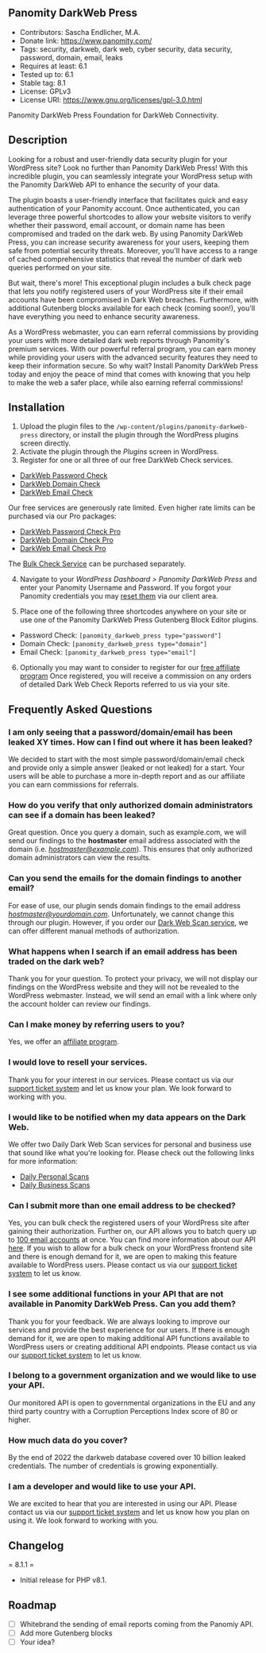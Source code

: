 ## Panomity DarkWeb Press

- Contributors: Sascha Endlicher, M.A.
- Donate link: https://www.panomity.com/
- Tags: security, darkweb, dark web, cyber security, data security, password, domain, email, leaks
- Requires at least: 6.1
- Tested up to: 6.1
- Stable tag: 8.1
- License: GPLv3
- License URI: https://www.gnu.org/licenses/gpl-3.0.html

Panomity DarkWeb Press Foundation for DarkWeb Connectivity.

## Description

Looking for a robust and user-friendly data security plugin for your WordPress site? Look no further than Panomity DarkWeb Press! With this incredible plugin, you can seamlessly integrate your WordPress setup with the Panomity DarkWeb API to enhance the security of your data.

The plugin boasts a user-friendly interface that facilitates quick and easy authentication of your Panomity account. Once authenticated, you can leverage three powerful shortcodes to allow your website visitors to verify whether their password, email account, or domain name has been compromised and traded on the dark web. By using Panomity DarkWeb Press, you can increase security awareness for your users, keeping them safe from potential security threats. Moreover, you'll have access to a range of cached comprehensive statistics that reveal the number of dark web queries performed on your site.

But wait, there's more! This exceptional plugin includes a bulk check page that lets you notify registered users of your WordPress site if their email accounts have been compromised in Dark Web breaches. Furthermore, with additional Gutenberg blocks available for each check (coming soon!), you'll have everything you need to enhance security awareness.

As a WordPress webmaster, you can earn referral commissions by providing your users with more detailed dark web reports through Panomity's premium services. With our powerful referral program, you can earn money while providing your users with the advanced security features they need to keep their information secure. So why wait? Install Panomity DarkWeb Press today and enjoy the peace of mind that comes with knowing that you help to make the web a safer place, while also earning referral commissions!

## Installation

1. Upload the plugin files to the `/wp-content/plugins/panomity-darkweb-press` directory, or install the plugin through the WordPress plugins screen directly.
2. Activate the plugin through the *Plugins* screen in WordPress.
3. Register for one or all three of our free DarkWeb Check services.
- [DarkWeb Password Check](https://support.panomity.com/?cmd=cart&action=add&id=811)
- [DarkWeb Domain Check](https://support.panomity.com/?cmd=cart&action=add&id=823)
- [DarkWeb Email Check](https://support.panomity.com/?cmd=cart&action=add&id=825)

Our free services are generously rate limited. Even higher rate limits can be purchased via our Pro packages:
- [DarkWeb Password Check Pro](https://support.panomity.com/?cmd=cart&action=add&id=822)
- [DarkWeb Domain Check Pro](https://support.panomity.com/?cmd=cart&action=add&id=824)
- [DarkWeb Email Check Pro](https://support.panomity.com/?cmd=cart&action=add&id=826)

The [Bulk Check Service](https://support.panomity.com/?cmd=cart&action=add&id=827) can be purchased separately.

4. Navigate to your *WordPress Dashboard > Panomity DarkWeb Press* and enter your Panomity Username and Password.
If you forgot your Panomity credentials you may [reset them](https://support.panomity.com/root&action=passreminder) via our client area.


5. Place one of the following three shortcodes anywhere on your site or use one of the Panomity DarkWeb Press Gutenberg Block Editor plugins.
- Password Check:
`[panomity_darkweb_press type="password"]`
- Domain Check:
`[panomity_darkweb_press type="domain"]` 
- Email Check:
`[panomity_darkweb_press type="email"]` 

6. Optionally you may want to consider to register for our [free affiliate program](https://support.panomity.com/affiliates/)
Once registered, you will receive a commission on any orders of detailed Dark Web Check Reports referred to us via your site.

## Frequently Asked Questions

### I am only seeing that a password/domain/email has been leaked XY times. How can I find out where it has been leaked?
We decided to start with the most simple password/domain/email check and provide only a simple answer (leaked or not leaked) for a start. Your users will be able to purchase a more in-depth report and as our affiliate you can earn commissions for referrals.

### How do you verify that only authorized domain administrators can see if a domain has been leaked?
Great question. Once you query a domain, such as example.com, we will send our findings to the **hostmaster** email address associated with the domain (i.e. *hostmaster@example.com*). This ensures that only authorized domain administrators can view the results.

### Can you send the emails for the domain findings to another email?
For ease of use, our plugin sends domain findings to the email address *hostmaster@yourdomain.com*. Unfortunately, we cannot change this through our plugin. However, if you order our [Dark Web Scan service](https://support.panomity.com/cart/dark-web-scans/), we can offer different manual methods of authorization.

### What happens when I search if an email address has been traded on the dark web?
Thank you for your question. To protect your privacy, we will not display our findings on the WordPress website and they will not be revealed to the WordPress webmaster. Instead, we will send an email with a link where only the account holder can review our findings.

### Can I make money by referring users to you?
Yes, we offer an [affiliate program](https://support.panomity.com/affiliates/).

### I would love to resell your services.
Thank you for your interest in our services. Please contact us via our [support ticket system](https://support.panomity.com/tickets/new/) and let us know your plan. We look forward to working with you.

### I would like to be notified when my data appears on the Dark Web.
We offer two Daily Dark Web Scan services for personal and business use that sound like what you're looking for. Please check out the following links for more information:
- [Daily Personal Scans](https://support.panomity.com/cart/dark-web-scans/?id=568)
- [Daily Business Scans](https://support.panomity.com/cart/dark-web-scans/?id=570)

### Can I submit more than one email address to be checked?
Yes, you can bulk check the registered users of your WordPress site after gaining their authorization.
Further on, our API allows you to batch query up to [100 email accounts](https://support.panomity.com/userapi#batch-query-up-to-100-user-submitted-accounts-against-dark-web-leak-db-127.) at once. You can find more information about our API [here](https://support.panomity.com/userapi). If you wish to allow for a bulk check on your WordPress frontend site and there is enough demand for it, we are open to making this feature available to WordPress users. Please contact us via our [support ticket system](https://support.panomity.com/tickets/new/) to let us know.

### I see some additional functions in your API that are not available in Panomity DarkWeb Press. Can you add them?
Thank you for your feedback. We are always looking to improve our services and provide the best experience for our users. If there is enough demand for it, we are open to making additional API functions available to WordPress users or creating additional API endpoints. Please contact us via our [support ticket system](https://support.panomity.com/tickets/new/) to let us know.

### I belong to a government organization and we would like to use your API.
Our monitored API is open to governmental organizations in the EU and any third party country with a Corruption Perceptions Index score of 80 or higher. 

### How much data do you cover?
By the end of 2022 the darkweb database covered over 10 billion leaked credentials. The number of credentials is growing exponentially.

### I am a developer and would like to use your API.
We are excited to hear that you are interested in using our API. Please contact us via our [support ticket system](https://support.panomity.com/tickets/new/) and let us know how you plan on using it. We look forward to working with you.

## Changelog

= 8.1.1 =
* Initial release for PHP v8.1.

## Roadmap
- [ ] Whitebrand the sending of email reports coming from the Panomiy API.
- [ ] Add more Gutenberg blocks
- [ ] Your idea?
